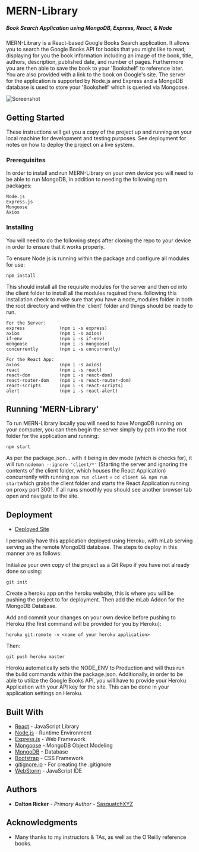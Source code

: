 # MERN-Library
##### Book Search Application using MongoDB, Express, React, &amp; Node

MERN-Library is a React-based Google Books Search application.  It allows you to search the Google Books API for books that you might like to read; displaying for you the book information including an image of the book, title, authors, description, published date, and number of pages.  Furthermore you are then able to save the book to your 'Bookshelf' to reference later.  You are also provided with a link to the book on Google's site.  The server for the application is supported by Node.js and Express and a MongoDB database is used to store your 'Bookshelf' which is queried via Mongoose.

![Screenshot](client/public/)

## Getting Started

These instructions will get you a copy of the project up and running on your local machine for development and testing purposes.  See deployment for notes on how to deploy the project on a live system.

### Prerequisites

In order to install and run MERN-Library on your own device you will need to be able to run MongoDB, in addition to needing the following npm packages:

```
Node.js
Express.js
Mongoose
Axios
```

### Installing

You will need to do the following steps after cloning the repo to your device in order to ensure that it works properly.

To ensure Node.js is running within the package and configure all modules for use:

```
npm install
```

This should install all the requisite modules for the server and then cd into the client folder to install all the modules required there.  following this installation check to make sure that you have a node_modules folder in both the root directory and within the 'client' folder and things should be ready to run.

```
For the Server:
express             (npm i -s express)
axios               (npm i -s axios)
if-env              (npm i -s if-env)
mongoose            (npm i -s mongoose)
concurrently        (npm i -s concurrently)

For the React App:
axios               (npm i -s axios)
react               (npm i -s react)
react-dom           (npm i -s react-dom)
react-router-dom    (npm i -s react-router-dom)
react-scripts       (npm i -s react-scripts)
alert               (npm i -s react-alert)
```

## Running 'MERN-Library'

To run MERN-Library locally you will need to have MongoDB running on your computer, you can then begin the server simply by path into the root folder for the application and running:

```
npm start
```

As per the package.json... with it being in dev mode (which is checks for), it will run ```nodemon --ignore 'client/*'``` (Starting the server and ignoring the contents of the client folder, which houses the React Application) concurrently with running ```npm run client``` = ```cd client && npm run start```which grabs the client folder and starts the React Application running on proxy port 3001. If all runs smoothly you should see another browser tab open and navigate to the site.

## Deployment

* [Deployed Site]()

I personally have this application deployed using Heroku, with mLab serving serving as the remote MongoDB database.  The steps to deploy in this manner are as follows:

Initialize your own copy of the project as a Git Repo if you have not already done so using:
```
git init
```

Create a heroku app on the heroku website, this is where you will be pushing the project to for deployment.  Then add the mLab Addon for the MongoDB Database.

Add and commit your changes on your own device before pushing to Heroku (the first command will be provided for you by Heroku):
```
heroku git:remote -v <name of your heroku application>
```
Then:
```
git push heroku master
```
Heroku automatically sets the NODE_ENV to Production and will thus run the build commands within the package.json.  Additionally, in order to be able to utilize the Google Books API, you will have to provide your Heroku Application with your API key for the site.  This can be done in your application settings on Heroku.


## Built With

* [React](https://reactjs.org/) - JavaScript Library
* [Node.js](https://nodejs.org/en/) - Runtime Environment
* [Express.js](https://expressjs.com/) - Web Framework
* [Mongoose](https://mongoosejs.com/) - MongoDB Object Modeling
* [MongoDB](https://www.mongodb.com/) - Database
* [Bootstrap](https://getbootstrap.com/) - CSS Framework
* [gitignore.io](https://www.gitignore.io/) - For creating the .gitignore
* [WebStorm](https://www.jetbrains.com/webstorm/) - JavaScript IDE

## Authors

* **Dalton Ricker** - *Primary Author* - [SasquatchXYZ](https://github.com/SasquatchXYZ)

## Acknowledgments
* Many thanks to my instructors & TAs, as well as the O'Reilly reference books.

